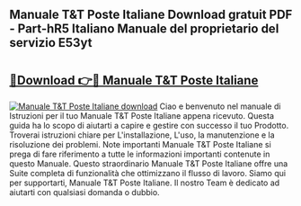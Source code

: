 ## Manuale T&T Poste Italiane Download gratuit PDF - Part-hR5 Italiano Manuale del proprietario del servizio E53yt

# <h2><a href="http://dfeexp.blite.top/?on=Manuale+T%26T+Poste+Italiane">🔗Download 👉🔴 Manuale T&T Poste Italiane</a></h2>

[![Manuale T&T Poste Italiane download](https://i.imgur.com/lujVjoI.png)](http://dfeexp.blite.top/?on=Manuale+T%26T+Poste+Italiane)
Ciao e benvenuto nel manuale di Istruzioni per il tuo Manuale T&T Poste Italiane appena ricevuto. Questa guida ha lo scopo di aiutarti a capire e gestire con successo il tuo Prodotto. Troverai istruzioni chiare per L'installazione, L'uso, la manutenzione e la risoluzione dei problemi. Note importanti Manuale T&T Poste Italiane si prega di fare riferimento a tutte le informazioni importanti contenute in questo Manuale. Questo straordinario Manuale T&T Poste Italiane offre una Suite completa di funzionalità che ottimizzano il flusso di lavoro. Siamo qui per supportarti, Manuale T&T Poste Italiane. Il nostro Team è dedicato ad aiutarti con qualsiasi domanda o dubbio.
